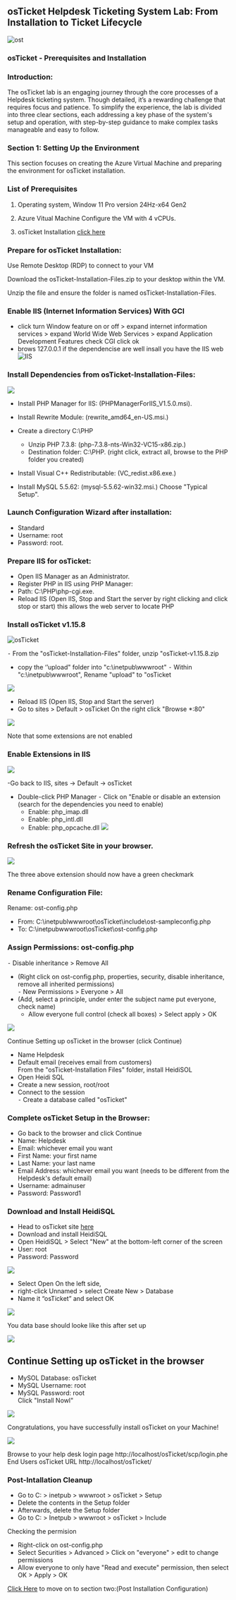 ## osTicket Helpdesk Ticketing System Lab: From Installation to Ticket Lifecycle

![ost](https://i.imgur.com/rxF1Ihj.png)

### osTicket - Prerequisites and Installation
### Introduction:
The osTicket lab is an engaging journey through the core processes of a Helpdesk ticketing system. Though detailed, it’s a rewarding challenge that requires focus and patience. To simplify the experience, the lab is divided into three clear sections, each addressing a key phase of the system's setup and operation, with step-by-step guidance to make complex tasks manageable and easy to follow.

### Section 1: Setting Up the Environment
This section focuses on creating the Azure Virtual Machine and preparing the environment for osTicket installation.

### List of Prerequisites

1)  Operating system, Window 11 Pro version 24Hz-x64 Gen2 

2)  Azure Vitual Machine Configure the VM with 4 vCPUs.

3)  osTicket Installation [click here](https://drive.google.com/drive/u/0/folders/1APMfNyfNzcxZC6EzdaNfdZsUwxWYChf6)

### Prepare for osTicket Installation:

  Use Remote Desktop (RDP) to connect to your VM 

  Download the osTicket-Installation-Files.zip to your desktop within the VM.

  Unzip the file and ensure the folder is named osTicket-Installation-Files.
  
### Enable IIS (Internet Information Services) With GCI
  - click turn Window feature on or off > expand internet information services  > expand World Wide Web Services > expand Application Development Features check CGI click ok
  - brows 127.0.0.1 if the dependencise are well insall you have the IIS web
    ![IIS](https://i.imgur.com/X8t0u5D.png)

### Install Dependencies from osTicket-Installation-Files:

![](https://i.imgur.com/XKpzIOw.png)
-  Install PHP Manager for IIS:  (PHPManagerForIIS_V1.5.0.msi).
-  Install Rewrite Module: (rewrite_amd64_en-US.msi.)
-  Create a  directory C:\PHP
    
    - Unzip PHP 7.3.8: (php-7.3.8-nts-Win32-VC15-x86.zip.)
    - Destination folder: C:\PHP. (right click, extract all, browse to the PHP folder you created)

- Install Visual C++ Redistributable: (VC_redist.x86.exe.)
- Install MySQL 5.5.62: (mysql-5.5.62-win32.msi.) Choose "Typical Setup".

### Launch Configuration Wizard after installation:
-  Standard
-  Username: root
-  Password: root.

### Prepare IIS for osTicket:
-  Open IIS Manager as an Administrator.
-  Register PHP in IIS using PHP Manager:
-  Path: C:\PHP\php-cgi.exe.
-  Reload IIS (Open IIS, Stop and Start the server by right clicking and click stop or start) this allows the web server to locate PHP

### Install osTicket v1.15.8

![osTicket](https://i.imgur.com/jAV5l57.png)

⁃ From the "osTicket-Installation-Files" folder, unzip "osTicket-v1.15.8.zip
- copy the ‘’upload" folder into "c:\inetpub\wwwroot" 
⁃ Within "c:\inetpub\wwwroot", Rename "upload" to "osTicket

![](https://i.imgur.com/o7emYBx.png)

-  Reload IIS (Open IIS, Stop and Start the server)
-  Go to sites > Default > osTicket On the right click "Browse *:80"

![](https://i.imgur.com/52Zc0sO.png)

 Note that some extensions are not enabled 

### Enable Extensions in IIS

![](https://i.imgur.com/1m6IQ2K.png)

-Go back to IIS, sites -> Default -> osTicket 
- Double-click PHP Manager
⁃ Click on  "Enable or disable an extension (search for the dependencies you need to enable)
  -  Enable: php_imap.dll 
  -  Enable: php_intl.dll 
  -  Enable: php_opcache.dll
 ![](https://i.imgur.com/t084XHB.png)
    
### Refresh the osTicket Site in your browser.

![](https://i.imgur.com/HbSuXG9.png)

The three above extension should now have a green checkmark

### Rename Configuration File:

Rename: ost-config.php  
-	From: C:\inetpublwwwroot\osTicket\include\ost-sampleconfig.php  
-	To: C:\inetpubwwwroot\osTicket\ost-config.php  

### Assign Permissions: ost-config.php 
⁃ Disable inheritance > Remove All 
- (Right click on ost-config.php, properties, security, disable inheritance, remove all inherited permissions)  
⁃ New Permissions > Everyone > All
- (Add, select a principle, under enter the subject name put everyone, check name)
  -  Allow everyone full control (check all boxes) > Select apply > OK  

![](https://i.imgur.com/IoRkxFn.png)


Continue Setting up osTicket in the browser (click Continue)  
-	Name Helpdesk  
-	Default email (receives email from customers)  
From the "osTicket-Installation Files" folder, install HeidiSOL  
-	Open Heidi SQL  
-	Create a new session, root/root  
-	Connect to the session  
⁃	 Create a database called "osTicket"  

### Complete osTicket Setup in the Browser:
-  Go back to the browser and click Continue
-  Name: Helpdesk
-  Email: whichever email you want
-  First Name: your first name
-  Last Name: your last name
-  Email Address: whichever email you want (needs to be different from the Helpdesk's default email)
-  Username: admainuser
-  Password: Password1

### Download and Install HeidiSQL
-  Head to osTicket site [here](https://www.heidisql.com/download.php,)
-  Download and install HeidiSQL
-  Open HeidiSQL > Select "New" at the bottom-left corner of the screen
-  User: root
-  Password: Password

![](https://imgur.com/uRKkCKO.png)

-  Select Open
On the left side,
  -  right-click Unnamed > select Create New > Database
  -  Name it “osTicket” and select OK

![](https://i.imgur.com/sA2dOjF.png)

You data base should looke like this after set up

![](https://imgur.com/qplxpvo.png)

## Continue Setting up osTicket in the browser 
-	 MySOL Database: osTicket 
-	 MySQL Username: root 
-	 MySQL Password: root  
Click "Install Nowl"

![](https://imgur.com/MxGJtGP.png)

Congratulations, you have successfully install osTicket on your Machine!  

![](https://i.imgur.com/ADRrJ0R.png)

Browse to your help desk login page http://localhost/osTicket/scp/login.phe  
End Users osTicket URL http://localhost/osTicket/

### Post-Intallation Cleanup
-  Go to C: > inetpub > wwwroot > osTicket > Setup
-  Delete the contents in the Setup folder
-  Afterwards, delete the Setup folder
-  Go to C: > Inetpub > wwwroot > osTicket > Include

Checking the permision
-  Right-click on ost-config.php
-  Select Securities > Advanced > Click on "everyone" > edit to change permissions
-  Allow everyone to only have "Read and execute" permission, then select OK > Apply > OK

[Click Here](https://github.com/akpatiudo/osTicket_post-Installation) to move on to section two:(Post Installation Configuration)


